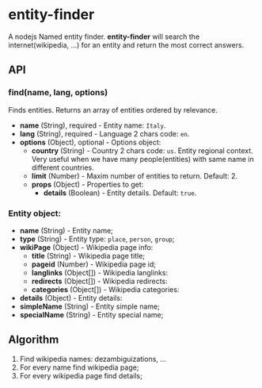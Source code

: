 # entity-finder

A nodejs Named entity finder. **entity-finder** will search the internet(wikipedia, ...) for an entity and return the most correct answers.


## API

### find(name, lang, options)

Finds entities. Returns an array of entities ordered by relevance.

- **name** (String), required - Entity name: `Italy`.
- **lang** (String), required - Language 2 chars code: `en`.
- **options** (Object), optional - Options object:
  - **country** (String) - Country 2 chars code: `us`. Entity regional context. Very useful when we have many people(entities) with same name in different countries.
  - **limit** (Number) - Maxim number of entities to return. Default: 2.
  - **props** (Object) - Properties to get:
    - **details** (Boolean) - Entity details. Default: `true`.

### Entity object:

- **name** (String) - Entity name;
- **type** (String) - Entity type: `place`, `person`, `group`;
- **wikiPage** (Object) - Wikipedia page info:
  - **title** (String) - Wikipedia page title;
  - **pageid** (Number) - Wikipedia page id;
  - **langlinks** (Object[]) - Wikipedia langlinks:
  - **redirects** (Object[]) - Wikipedia redirects:
  - **categories** (Object[]) - Wikipedia categories:
- **details** (Object) - Entity details:
- **simpleName** (String) - Entity simple name;
- **specialName** (String) - Entity special name;


## Algorithm

1. Find wikipedia names: dezambiguizations, ...
2. For every name find wikipedia page;
3. For every wikipedia page find details;
